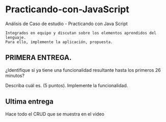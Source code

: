 # Practicando-con-JavaScript
Análisis de Caso de estudio - Practicando con Java Script

    Integrados en equipo y discutan sobre los elementos aprendidos del lenguaje. 
    Para ello, implemente la aplicación, propuesta.  

## PRIMERA ENTREGA.  

¿Identifique si ya tiene una funcionalidad resultante hasta los primeros 26 minutos?  

Describa cuál es. (5 puntos). Implemente la funcionalidad. 

## Ultima entrega

Hace todo el CRUD que se muestra en el video

